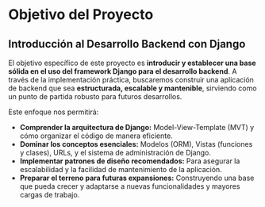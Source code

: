 # Objetivo del Proyecto

## Introducción al Desarrollo Backend con Django

El objetivo específico de este proyecto es **introducir y establecer una base sólida en el uso del framework Django para el desarrollo backend**. A través de la implementación práctica, buscaremos construir una aplicación de backend que sea **estructurada, escalable y mantenible**, sirviendo como un punto de partida robusto para futuros desarrollos.

Este enfoque nos permitirá:

* **Comprender la arquitectura de Django:** Model-View-Template (MVT) y cómo organizar el código de manera eficiente.
* **Dominar los conceptos esenciales:** Modelos (ORM), Vistas (funciones y clases), URLs, y el sistema de administración de Django.
* **Implementar patrones de diseño recomendados:** Para asegurar la escalabilidad y la facilidad de mantenimiento de la aplicación.
* **Preparar el terreno para futuras expansiones:** Construyendo una base que pueda crecer y adaptarse a nuevas funcionalidades y mayores cargas de trabajo.
